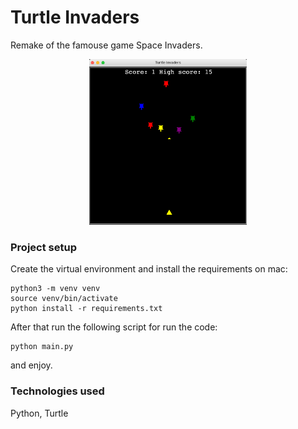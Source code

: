# Turtle Invaders

Remake of the famouse game Space Invaders.
 
<p align="center">
<img src="images/turtle_invaders.png" width="50%" height="50%"  />
 </p>


<h3> Project setup </h3>
 
Create the virtual environment and install the requirements on mac:
<br/>
```
python3 -m venv venv
source venv/bin/activate
python install -r requirements.txt
```
After that run the following script for run the code:
<br/>
```
python main.py
```
and enjoy.
<br/>
<h3> Technologies used </h3>

Python, Turtle
